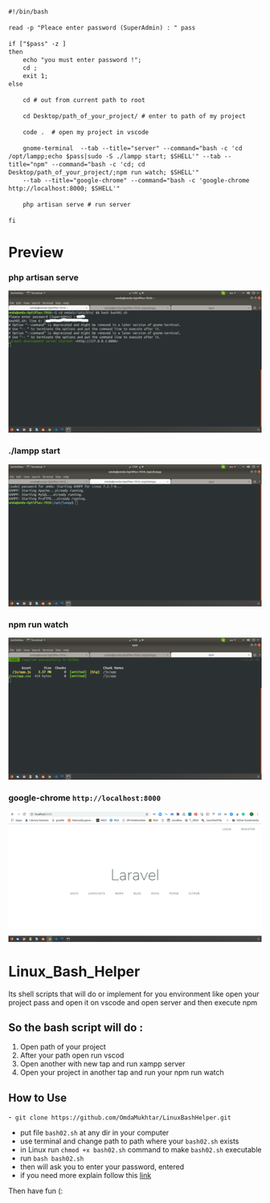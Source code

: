 ```shell-script
#!/bin/bash

read -p "Pleace enter password (SuperAdmin) : " pass

if ["$pass" -z ]
then 
	echo "you must enter password !";
	cd ;
	exit 1;
else	

	cd # out from current path to root

	cd Desktop/path_of_your_project/ # enter to path of my project

	code .  # open my project in vscode

	gnome-terminal	--tab --title="server" --command="bash -c 'cd /opt/lampp;echo $pass|sudo -S ./lampp start; $SHELL'" --tab --title="npm" --command="bash -c 'cd; cd Desktop/path_of_your_project/;npm run watch; $SHELL'"
	--tab --title="google-chrome" --command="bash -c 'google-chrome http://localhost:8000; $SHELL'"

	php artisan serve # run server

fi
```

# Preview
### php artisan serve
![alt text](https://raw.githubusercontent.com/OmdaMukhtar/LinuxBashHelper/master/img/php_artisan_serve.jpg)

### ./lampp start
![alt text](https://raw.githubusercontent.com/OmdaMukhtar/LinuxBashHelper/master/img/run_lampp.png)

### npm run watch
![alt text](https://raw.githubusercontent.com/OmdaMukhtar/LinuxBashHelper/master/img/run_npm.png)

### google-chrome `http://localhost:8000`
![alt text](https://raw.githubusercontent.com/OmdaMukhtar/LinuxBashHelper/master/img/google_chrome.png)



# Linux_Bash_Helper
  Its shell scripts that will do or implement for you environment like open your project pass and open it on vscode and open server and then execute npm

## So the bash script will do :
1. Open path of your project
2. After your path open run vscod
3. Open another with new tap and run xampp server
4. Open your project in another tap and run your npm run watch

## How to Use 
-``` git clone https://github.com/OmdaMukhtar/LinuxBashHelper.git```
- put file ```bash02.sh``` at any dir in your computer
- use terminal and change path to path where your ```bash02.sh``` exists
- in Linux run ```chmod +x bash02.sh``` command to make ```bash02.sh``` executable
- run ```bash bash02.sh```
- then will ask you to enter your password, entered
- if you need more explain follow this [link](https://medium.com/@abuoop123/how-to-use-shell-script-to-do-a-little-work-for-you-b79e7462d32e)

Then have fun (:
